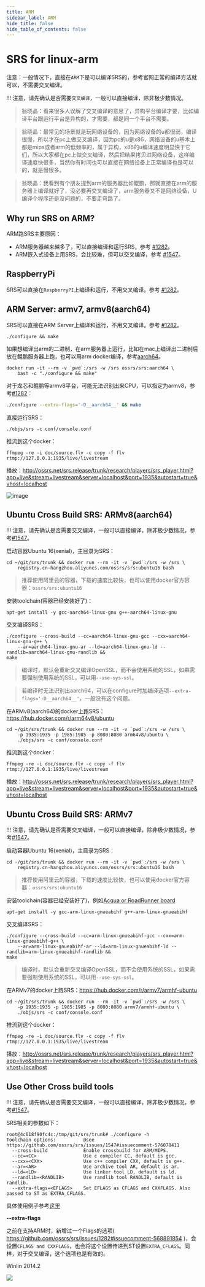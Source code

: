 ```yaml
---
title: ARM
sidebar_label: ARM
hide_title: false
hide_table_of_contents: false
---
```


# SRS for linux-arm

注意：一般情况下，直接在<code>ARM</code>下是可以编译SRS的，参考官网正常的编译方法就可以，不需要交叉编译。

!!! 注意，请先确认是否需要<code>交叉编译</code>，一般可以直接编译，除非极少数情况。

> 翁晓晶：看来很多人误解了交叉编译的意思了，异构平台编译才要，比如编译平台跟运行平台是异构的，才需要，都是同一个平台不需要。

> 翁晓晶：最常见的场景就是玩网络设备的，因为网络设备的u都很弱，编译很慢，所以才在pc上做交叉编译，因为pc的u是x86，网络设备的u基本上都是mips或者arm的低频率的，属于异构，x86的u编译速度明显快于它们，所以大家都在pc上做交叉编译，然后把结果拷贝进网络设备，这样编译速度快很多，当然你有时间也可以直接在网络设备上正常编译也是可以的，就是慢很多。

> 翁晓晶：我看到有个朋友提到arm的服务器比如鲲鹏，那就直接在arm的服务器上编译就好了，没必要再交叉编译了，arm服务器又不是网络设备，U编译个程序还是没问题的，不要走弯路了。

## Why run SRS on ARM?

ARM跑SRS主要原因：

* ARM服务器越来越多了，可以直接编译和运行SRS，参考 [#1282](https://github.com/ossrs/srs/issues/1282#issue-386077124)。
* ARM嵌入式设备上用SRS，会比较难，但可以交叉编译，参考 [#1547](https://github.com/ossrs/srs/issues/1547#issue-543780097)。

## RaspberryPi

SRS可以直接在`RespberryPI`上编译和运行，不用交叉编译。参考 [#1282](https://github.com/ossrs/srs/issues/1282#issue-386077124)。

<a name="armv8-and-aarch64"></a>

## ARM Server: armv7, armv8(aarch64)

SRS可以直接在ARM Server上编译和运行，不用交叉编译。参考 [#1282](https://github.com/ossrs/srs/issues/1282#issue-386077124)。

```
./configure && make
```

如果想编译出arm的二进制，在arm服务器上运行，比如在mac上编译出二进制后放在鲲鹏服务器上跑，也可以用arm docker编译，参考[aarch64](https://github.com/ossrs/dev-docker/tree/aarch64#usage)。

```
docker run -it --rm -v `pwd`:/srs -w /srs ossrs/srs:aarch64 \
    bash -c "./configure && make"
```

对于龙芯和鲲鹏等armv8平台，可能无法识别出来CPU，可以指定为armv8，参考[#1282](https://github.com/ossrs/srs/issues/1282#issuecomment-568891854)：

```bash
./configure --extra-flags='-D__aarch64__' && make
```

直接运行SRS：

```
./objs/srs -c conf/console.conf
```

推流到这个docker：

```
ffmpeg -re -i doc/source.flv -c copy -f flv rtmp://127.0.0.1:1935/live/livestream
```

播放：http://ossrs.net/srs.release/trunk/research/players/srs_player.html?app=live&stream=livestream&server=localhost&port=1935&autostart=true&vhost=localhost

![image](https://user-images.githubusercontent.com/2777660/72774670-7108c980-3c46-11ea-9e8b-d4fb3a475ea2.png)

<a name="ubuntu-cross-build-srs"></a>

## Ubuntu Cross Build SRS: ARMv8(aarch64)

!!! 注意，请先确认是否需要交叉编译，一般可以直接编译，除非极少数情况，参考[#1547](https://github.com/ossrs/srs/issues/1547#issue-543780097)。

启动容器Ubuntu 16(xenial)，主目录为SRS：

```
cd ~/git/srs/trunk && docker run --rm -it -v `pwd`:/srs -w /srs \
    registry.cn-hangzhou.aliyuncs.com/ossrs/srs:ubuntu16 bash
```

> 推荐使用阿里云的容器，下载的速度比较快，也可以使用docker官方容器：`ossrs/srs:ubuntu16`

安装toolchain(容器已经安装好了)：

```
apt-get install -y gcc-aarch64-linux-gnu g++-aarch64-linux-gnu
```

交叉编译SRS：

```
./configure --cross-build --cc=aarch64-linux-gnu-gcc --cxx=aarch64-linux-gnu-g++ \
    --ar=aarch64-linux-gnu-ar --ld=aarch64-linux-gnu-ld --randlib=aarch64-linux-gnu-randlib &&
make
```

> 编译时，默认会重新交叉编译OpenSSL，而不会使用系统的SSL，如果需要强制使用系统的SSL，可以用`--use-sys-ssl`。

> 若编译时无法识别出aarch64，可以在configure时加编译选项`--extra-flags='-D__aarch64__'`，一般没有这个问题。

在ARMv8(aarch64)的docker上跑SRS：https://hub.docker.com/r/arm64v8/ubuntu

```
cd ~/git/srs/trunk && docker run --rm -it -v `pwd`:/srs -w /srs \
    -p 1935:1935 -p 1985:1985 -p 8080:8080 arm64v8/ubuntu \
    ./objs/srs -c conf/console.conf
```

推流到这个docker：

```
ffmpeg -re -i doc/source.flv -c copy -f flv rtmp://127.0.0.1:1935/live/livestream
```

播放：http://ossrs.net/srs.release/trunk/research/players/srs_player.html?app=live&stream=livestream&server=localhost&port=1935&autostart=true&vhost=localhost

## Ubuntu Cross Build SRS: ARMv7

!!! 注意，请先确认是否需要交叉编译，一般可以直接编译，除非极少数情况，参考[#1547](https://github.com/ossrs/srs/issues/1547#issue-543780097)。

启动容器Ubuntu 16(xenial)，主目录为SRS：

```
cd ~/git/srs/trunk && docker run --rm -it -v `pwd`:/srs -w /srs \
    registry.cn-hangzhou.aliyuncs.com/ossrs/srs:ubuntu16 bash
```

> 推荐使用阿里云的容器，下载的速度比较快，也可以使用docker官方容器：`ossrs/srs:ubuntu16`

安装toolchain(容器已经安装好了)，例如[Acqua or RoadRunner board](https://www.acmesystems.it/arm9_toolchain)

```
apt-get install -y gcc-arm-linux-gnueabihf g++-arm-linux-gnueabihf
```

交叉编译SRS：

```
./configure --cross-build --cc=arm-linux-gnueabihf-gcc --cxx=arm-linux-gnueabihf-g++ \
    --ar=arm-linux-gnueabihf-ar --ld=arm-linux-gnueabihf-ld --randlib=arm-linux-gnueabihf-randlib &&
make
```

> 编译时，默认会重新交叉编译OpenSSL，而不会使用系统的SSL，如果需要强制使用系统的SSL，可以用`--use-sys-ssl`。

在ARMv7的docker上跑SRS：https://hub.docker.com/r/armv7/armhf-ubuntu

```
cd ~/git/srs/trunk && docker run --rm -it -v `pwd`:/srs -w /srs \
    -p 1935:1935 -p 1985:1985 -p 8080:8080 armv7/armhf-ubuntu \
    ./objs/srs -c conf/console.conf
```

推流到这个docker：

```
ffmpeg -re -i doc/source.flv -c copy -f flv rtmp://127.0.0.1:1935/live/livestream
```

播放：http://ossrs.net/srs.release/trunk/research/players/srs_player.html?app=live&stream=livestream&server=localhost&port=1935&autostart=true&vhost=localhost

## Use Other Cross build tools

!!! 注意，请先确认是否需要交叉编译，一般可以直接编译，除非极少数情况，参考[#1547](https://github.com/ossrs/srs/issues/1547#issue-543780097)。

SRS相关的参数如下：

```
root@4c618f90fc4c:/tmp/git/srs/trunk# ./configure -h
Toolchain options:          @see https://github.com/ossrs/srs/issues/1547#issuecomment-576078411
  --cross-build             Enable crossbuild for ARM/MIPS.
  --cc=<CC>                 Use c compiler CC, default is gcc.
  --cxx=<CXX>               Use c++ compiler CXX, default is g++.
  --ar=<AR>                 Use archive tool AR, default is ar.
  --ld=<LD>                 Use linker tool LD, default is ld.
  --randlib=<RANDLIB>       Use randlib tool RANDLIB, default is randlib.
  --extra-flags=<EFLAGS>    Set EFLAGS as CFLAGS and CXXFLAGS. Also passed to ST as EXTRA_CFLAGS.
```

具体使用例子参考[这里](#ubuntu-cross-build-srs)

**--extra-flags**

之前在支持ARM时，新增过一个Flags的选项( https://github.com/ossrs/srs/issues/1282#issuecomment-568891854 )，会设置`CFLAGS and CXXFLAGS`，也会将这个设置传递到ST设置`EXTRA_CFLAGS`。同样，对于交叉编译，这个选项也是有效的。

Winlin 2014.2

![](https://ossrs.net/gif/v1/sls.gif?site=ossrs.io&path=/lts/doc-zh-5/doc/arm)


